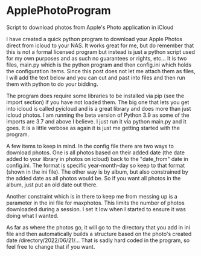 # ApplePhotoProgram
Script to download photos from Apple's Photo application in iCloud

I have created a quick python program to download your Apple Photos direct from icloud to your NAS. It works great for me, but do remember that this is not a formal licensed program but instead is just a python script used for my own purposes and as such no guarantees or rights, etc... It is two files, main.py which is the python program and then config.ini which holds the configuration items. Since this post does not let me attach them as files, I will add the text below and you can cut and past into files and then run them with python to do your bidding.

The program does require some libraries to be installed via pip (see the import section) if you have not loaded them. The big one that lets you get into icloud is called pyicloud and is a great library and does more than just icloud photos. I am running the beta version of Python 3.9 as some of the imports are 3.7 and above I believe. I just run it via python main.py and it goes. It is a little verbose as again it is just me getting started with the program.

A few items to keep in mind. In the config file there are two ways to download photos. One is all photos based on their added date (the date added to your library in photos on icloud) back to the "date_from" date in config.ini. The format is specific year-month-day so keep to that format (shown in the ini file). The other way is by album, but also constrained by the added date as all photos would be. So if you want all photos in the album, just put an old date out there.

Another constraint which is in there to keep me from messing up is a parameter in the ini file for maxphotos. This limits the number of photos downloaded during a session. I set it low when I started to ensure it was doing what I wanted.

As far as where the photos go, it will go to the directory that you add in ini file and then automatically builds a structure based on the photo's created date /directory/2022/06/21/... That is sadly hard coded in the program, so feel free to change that if you want.
